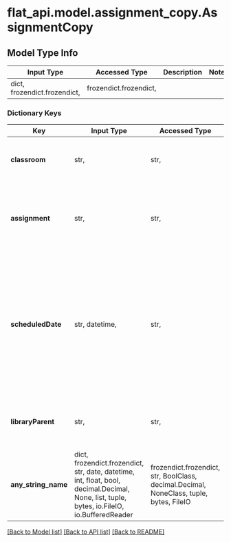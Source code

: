 # flat_api.model.assignment_copy.AssignmentCopy

## Model Type Info
Input Type | Accessed Type | Description | Notes
------------ | ------------- | ------------- | -------------
dict, frozendict.frozendict,  | frozendict.frozendict,  |  | 

### Dictionary Keys
Key | Input Type | Accessed Type | Description | Notes
------------ | ------------- | ------------- | ------------- | -------------
**classroom** | str,  | str,  | The destination classroom where the assignment will be copied | [optional] 
**assignment** | str,  | str,  | An optional destination assignment where the original assignement will be copied. Must be a draft. | [optional] 
**scheduledDate** | str, datetime,  | str,  | The publication (scheduled) date of the assignment. If this one is specified, the assignment will only be listed to the teachers of the class. Alternatively the existing &#x60;scheduledDate&#x60; from the copied assignment will be used.  | [optional] value must conform to RFC-3339 date-time
**libraryParent** | str,  | str,  | Identifier of the parent resource where the new one will created, e.g. a folder id or &#x60;root&#x60; | [optional] 
**any_string_name** | dict, frozendict.frozendict, str, date, datetime, int, float, bool, decimal.Decimal, None, list, tuple, bytes, io.FileIO, io.BufferedReader | frozendict.frozendict, str, BoolClass, decimal.Decimal, NoneClass, tuple, bytes, FileIO | any string name can be used but the value must be the correct type | [optional]

[[Back to Model list]](../../README.md#documentation-for-models) [[Back to API list]](../../README.md#documentation-for-api-endpoints) [[Back to README]](../../README.md)

